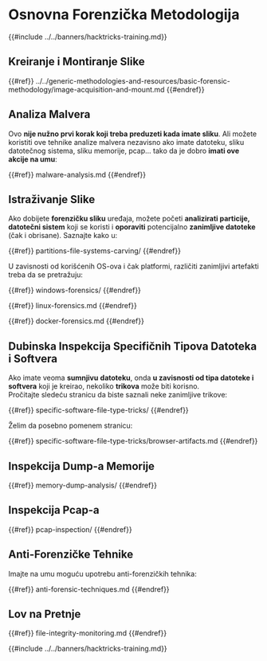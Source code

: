 # Osnovna Forenzička Metodologija

{{#include ../../banners/hacktricks-training.md}}

## Kreiranje i Montiranje Slike


{{#ref}}
../../generic-methodologies-and-resources/basic-forensic-methodology/image-acquisition-and-mount.md
{{#endref}}

## Analiza Malvera

Ovo **nije nužno prvi korak koji treba preduzeti kada imate sliku**. Ali možete koristiti ove tehnike analize malvera nezavisno ako imate datoteku, sliku datotečnog sistema, sliku memorije, pcap... tako da je dobro **imati ove akcije na umu**:


{{#ref}}
malware-analysis.md
{{#endref}}

## Istraživanje Slike

Ako dobijete **forenzičku sliku** uređaja, možete početi **analizirati particije, datotečni sistem** koji se koristi i **oporaviti** potencijalno **zanimljive datoteke** (čak i obrisane). Saznajte kako u:


{{#ref}}
partitions-file-systems-carving/
{{#endref}}

U zavisnosti od korišćenih OS-ova i čak platformi, različiti zanimljivi artefakti treba da se pretražuju:


{{#ref}}
windows-forensics/
{{#endref}}


{{#ref}}
linux-forensics.md
{{#endref}}


{{#ref}}
docker-forensics.md
{{#endref}}

## Dubinska Inspekcija Specifičnih Tipova Datoteka i Softvera

Ako imate veoma **sumnjivu** **datoteku**, onda **u zavisnosti od tipa datoteke i softvera** koji je kreirao, nekoliko **trikova** može biti korisno.\
Pročitajte sledeću stranicu da biste saznali neke zanimljive trikove:


{{#ref}}
specific-software-file-type-tricks/
{{#endref}}

Želim da posebno pomenem stranicu:


{{#ref}}
specific-software-file-type-tricks/browser-artifacts.md
{{#endref}}

## Inspekcija Dump-a Memorije


{{#ref}}
memory-dump-analysis/
{{#endref}}

## Inspekcija Pcap-a


{{#ref}}
pcap-inspection/
{{#endref}}

## **Anti-Forenzičke Tehnike**

Imajte na umu moguću upotrebu anti-forenzičkih tehnika:


{{#ref}}
anti-forensic-techniques.md
{{#endref}}

## Lov na Pretnje


{{#ref}}
file-integrity-monitoring.md
{{#endref}}

{{#include ../../banners/hacktricks-training.md}}
